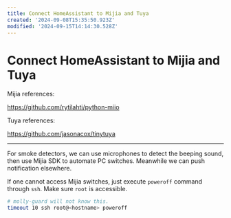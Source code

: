```yaml
---
title: Connect HomeAssistant to Mijia and Tuya
created: '2024-09-08T15:35:50.923Z'
modified: '2024-09-15T14:14:30.528Z'
---
```


# Connect HomeAssistant to Mijia and Tuya

Mijia references:

https://github.com/rytilahti/python-miio

Tuya references:

https://github.com/jasonacox/tinytuya

---

For smoke detectors, we can use microphones to detect the beeping sound, then use Mijia SDK to automate PC switches. Meanwhile we can push notification elsewhere.

If one cannot access Mijia switches, just execute `poweroff` command through `ssh`. Make sure `root` is accessible.

```bash
# molly-guard will not know this.
timeout 10 ssh root@<hostname> poweroff
```

